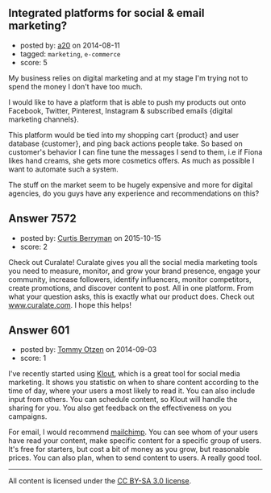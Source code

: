 ## Integrated platforms for social & email marketing?

- posted by: [a20](https://stackexchange.com/users/54595/a20) on 2014-08-11
- tagged: `marketing`, `e-commerce`
- score: 5

My business relies on digital marketing and at my stage I'm trying not to spend the money I don't have too much.

I would like to have a platform that is able to push my products out onto Facebook, Twitter, Pinterest, Instagram & subscribed emails {digital marketing channels}. 

This platform would be tied into my shopping cart {product} and user database {customer}, and ping back actions people take. So based on customer's behavior I can fine tune the messages I send to them, i.e if Fiona likes hand creams, she gets more cosmetics offers. As much as possible I want to automate such a system.

The stuff on the market seem to be hugely expensive and more for digital agencies, do you guys have any experience and recommendations on this?


## Answer 7572

- posted by: [Curtis Berryman](https://stackexchange.com/users/6877850/curtis-berryman) on 2015-10-15
- score: 2

Check out Curalate! Curalate gives you all the social media marketing tools you need to measure, monitor, and grow your brand presence, engage your community, increase followers, identify influencers, monitor competitors, create promotions, and discover content to post. All in one platform. From what your question asks, this is exactly what our product does. Check out www.curalate.com. I hope this helps!


## Answer 601

- posted by: [Tommy Otzen](https://stackexchange.com/users/4026382/tommy-otzen) on 2014-09-03
- score: 1

<p>I've recently started using <a href="https://klout.com/" rel="nofollow">Klout</a>, which is a great tool for social media marketing. It shows you statistic on when to share content according to the time of day, where your users a most likely to read it. You can also include input from others. You can schedule content, so Klout will handle the sharing for you. You also get feedback on the effectiveness on you campaigns.</p>

<p>For email, I would recommend <a href="http://mailchimp.com/" rel="nofollow">mailchimp</a>. You can see whom of your users have read your content, make specific content for a specific group of users. It's free for starters, but cost a bit of money as you grow, but reasonable prices. You can also plan, when to send content to users. A really good tool. </p>




---

All content is licensed under the [CC BY-SA 3.0 license](https://creativecommons.org/licenses/by-sa/3.0/).
